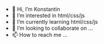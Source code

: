 - 👋 Hi, I’m Konstantin
- 👀 I’m interested in html/css/js
- 🌱 I’m currently learning html/css/js
- 💞️ I’m looking to collaborate on ...
- 📫 How to reach me ...

<!---
K98940/K98940 is a ✨ special ✨ repository because its `README.md` (this file) appears on your GitHub profile.
You can click the Preview link to take a look at your changes.
--->
